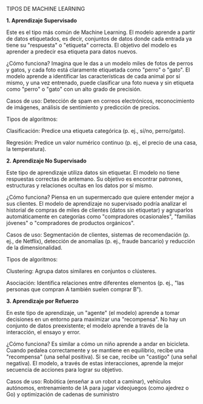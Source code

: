 TIPOS DE MACHINE LEARNING



**1. Aprendizaje Supervisado**

Este es el tipo más común de Machine Learning. El modelo aprende a partir de datos etiquetados, es decir, conjuntos de datos donde cada entrada ya tiene su "respuesta" o "etiqueta" correcta. El objetivo del modelo es aprender a predecir esa etiqueta para datos nuevos.



¿Cómo funciona? Imagina que le das a un modelo miles de fotos de perros y gatos, y cada foto está claramente etiquetada como "perro" o "gato". El modelo aprende a identificar las características de cada animal por sí mismo, y una vez entrenado, puede clasificar una foto nueva y sin etiqueta como "perro" o "gato" con un alto grado de precisión.



Casos de uso: Detección de spam en correos electrónicos, reconocimiento de imágenes, análisis de sentimiento y predicción de precios.



Tipos de algoritmos:



Clasificación: Predice una etiqueta categórica (p. ej., sí/no, perro/gato).



Regresión: Predice un valor numérico continuo (p. ej., el precio de una casa, la temperatura).



**2. Aprendizaje No Supervisado**

Este tipo de aprendizaje utiliza datos sin etiquetar. El modelo no tiene respuestas correctas de antemano. Su objetivo es encontrar patrones, estructuras y relaciones ocultas en los datos por sí mismo.



¿Cómo funciona? Piensa en un supermercado que quiere entender mejor a sus clientes. El modelo de aprendizaje no supervisado podría analizar el historial de compras de miles de clientes (datos sin etiquetar) y agruparlos automáticamente en categorías como "compradores ocasionales", "familias jóvenes" o "compradores de productos orgánicos".



Casos de uso: Segmentación de clientes, sistemas de recomendación (p. ej., de Netflix), detección de anomalías (p. ej., fraude bancario) y reducción de la dimensionalidad.



Tipos de algoritmos:



Clustering: Agrupa datos similares en conjuntos o clústeres.



Asociación: Identifica relaciones entre diferentes elementos (p. ej., "las personas que compran A también suelen comprar B").



**3. Aprendizaje por Refuerzo**

En este tipo de aprendizaje, un "agente" (el modelo) aprende a tomar decisiones en un entorno para maximizar una "recompensa". No hay un conjunto de datos preexistente; el modelo aprende a través de la interacción, el ensayo y error.



¿Cómo funciona? Es similar a cómo un niño aprende a andar en bicicleta. Cuando pedalea correctamente y se mantiene en equilibrio, recibe una "recompensa" (una señal positiva). Si se cae, recibe un "castigo" (una señal negativa). El modelo, a través de estas interacciones, aprende la mejor secuencia de acciones para lograr su objetivo.



Casos de uso: Robótica (enseñar a un robot a caminar), vehículos autónomos, entrenamiento de IA para jugar videojuegos (como ajedrez o Go) y optimización de cadenas de suministro

